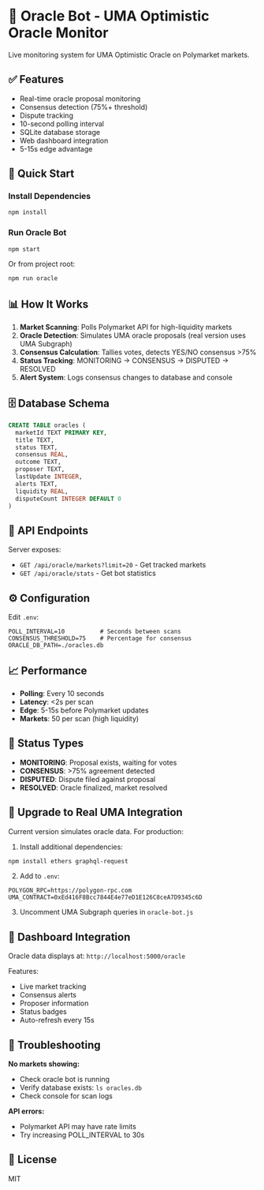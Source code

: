 # 🔮 Oracle Bot - UMA Optimistic Oracle Monitor

Live monitoring system for UMA Optimistic Oracle on Polymarket markets.

## ✅ Features

- Real-time oracle proposal monitoring
- Consensus detection (75%+ threshold)
- Dispute tracking
- 10-second polling interval
- SQLite database storage
- Web dashboard integration
- 5-15s edge advantage

## 🚀 Quick Start

### Install Dependencies
```bash
npm install
```

### Run Oracle Bot
```bash
npm start
```

Or from project root:
```bash
npm run oracle
```

## 📊 How It Works

1. **Market Scanning**: Polls Polymarket API for high-liquidity markets
2. **Oracle Detection**: Simulates UMA oracle proposals (real version uses UMA Subgraph)
3. **Consensus Calculation**: Tallies votes, detects YES/NO consensus >75%
4. **Status Tracking**: MONITORING → CONSENSUS → DISPUTED → RESOLVED
5. **Alert System**: Logs consensus changes to database and console

## 🗄️ Database Schema

```sql
CREATE TABLE oracles (
  marketId TEXT PRIMARY KEY,
  title TEXT,
  status TEXT,
  consensus REAL,
  outcome TEXT,
  proposer TEXT,
  lastUpdate INTEGER,
  alerts TEXT,
  liquidity REAL,
  disputeCount INTEGER DEFAULT 0
)
```

## 🔌 API Endpoints

Server exposes:
- `GET /api/oracle/markets?limit=20` - Get tracked markets
- `GET /api/oracle/stats` - Get bot statistics

## ⚙️ Configuration

Edit `.env`:
```
POLL_INTERVAL=10          # Seconds between scans
CONSENSUS_THRESHOLD=75    # Percentage for consensus
ORACLE_DB_PATH=./oracles.db
```

## 📈 Performance

- **Polling**: Every 10 seconds
- **Latency**: <2s per scan
- **Edge**: 5-15s before Polymarket updates
- **Markets**: 50 per scan (high liquidity)

## 🎯 Status Types

- **MONITORING**: Proposal exists, waiting for votes
- **CONSENSUS**: >75% agreement detected
- **DISPUTED**: Dispute filed against proposal
- **RESOLVED**: Oracle finalized, market resolved

## 🔮 Upgrade to Real UMA Integration

Current version simulates oracle data. For production:

1. Install additional dependencies:
```bash
npm install ethers graphql-request
```

2. Add to `.env`:
```
POLYGON_RPC=https://polygon-rpc.com
UMA_CONTRACT=0xEd416F8Bcc7844E4e77eD1E126C8ceA7D9345c6D
```

3. Uncomment UMA Subgraph queries in `oracle-bot.js`

## 📱 Dashboard Integration

Oracle data displays at: `http://localhost:5000/oracle`

Features:
- Live market tracking
- Consensus alerts
- Proposer information  
- Status badges
- Auto-refresh every 15s

## 🐛 Troubleshooting

**No markets showing:**
- Check oracle bot is running
- Verify database exists: `ls oracles.db`
- Check console for scan logs

**API errors:**
- Polymarket API may have rate limits
- Try increasing POLL_INTERVAL to 30s

## 📄 License

MIT
